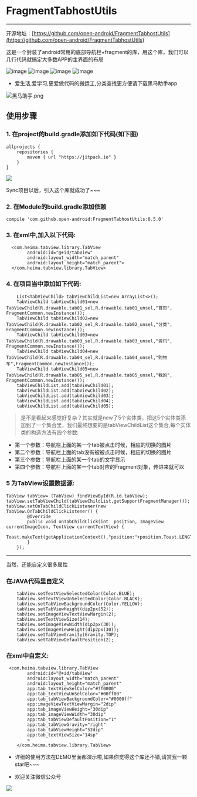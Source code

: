 # FragmentTabhostUtils
---
开源地址：[https://github.com/open-android/FragmentTabhostUtils](https://github.com/open-android/FragmentTabhostUtils)

这是一个封装了android常用的底部导航栏+fragment的库，用这个库，我们可以几行代码就搞定大多数APP的主界面的布局

![image](https://github.com/yaochangliang159/Android-TabView/raw/master/screenshot/image_left.jpg)
![image](https://github.com/yaochangliang159/Android-TabView/raw/master/screenshot/image_top.jpg)
![image](https://github.com/yaochangliang159/Android-TabView/raw/master/screenshot/image_right.jpg)
![image](https://github.com/yaochangliang159/Android-TabView/raw/master/screenshot/image_bottom.jpg)

* 爱生活,爱学习,更爱做代码的搬运工,分类查找更方便请下载黑马助手app


![黑马助手.png](http://upload-images.jianshu.io/upload_images/4037105-f777f1214328dcc4.png?imageMogr2/auto-orient/strip%7CimageView2/2/w/1240)

## 使用步骤


### 1. 在project的build.gradle添加如下代码(如下图)

	allprojects {
	    repositories {
	        maven { url "https://jitpack.io" }
	    }
	}
![](http://upload-images.jianshu.io/upload_images/4037105-2faa5daca3bfe8a0.png?imageMogr2/auto-orient/strip%7CimageView2/2/w/1240)

Sync项目以后，引入这个库就成功了~~~
### 2. 在Module的build.gradle添加依赖


    compile 'com.github.open-android:FragmentTabhostUtils:0.5.0'
    
### 3. 在xml中,加入以下代码:

	  <com.heima.tabview.library.TabView
	        android:id="@+id/tabView"
	        android:layout_width="match_parent"
	        android:layout_height="match_parent">
	  </com.heima.tabview.library.TabView>


### 4. 在项目当中添加如下代码:

        List<TabViewChild> tabViewChildList=new ArrayList<>();
        TabViewChild tabViewChild01=new TabViewChild(R.drawable.tab01_sel,R.drawable.tab01_unsel,"首页",  FragmentCommon.newInstance());
        TabViewChild tabViewChild02=new TabViewChild(R.drawable.tab02_sel,R.drawable.tab02_unsel,"分类",  FragmentCommon.newInstance());
        TabViewChild tabViewChild03=new TabViewChild(R.drawable.tab03_sel,R.drawable.tab03_unsel,"资讯",  FragmentCommon.newInstance());
        TabViewChild tabViewChild04=new TabViewChild(R.drawable.tab04_sel,R.drawable.tab04_unsel,"购物车",FragmentCommon.newInstance());
        TabViewChild tabViewChild05=new TabViewChild(R.drawable.tab05_sel,R.drawable.tab05_unsel,"我的",  FragmentCommon.newInstance());
        tabViewChildList.add(tabViewChild01);
        tabViewChildList.add(tabViewChild02);
        tabViewChildList.add(tabViewChild03);
        tabViewChildList.add(tabViewChild04);
        tabViewChildList.add(tabViewChild05);

> 是不是看起来感觉好复杂？其实就是new了5个实体类，把这5个实体类添加到了一个集合里，我们最终想要的是tabViewChildList这个集合,每个实体类的构造方法有四个参数:

 * 第一个参数：导航栏上面的某一个tab被点击时候，相应的切换的图片
 * 第二个参数：导航栏上面的tab没有被被点击时候，相应的切换的图片
 * 第三个参数：导航栏上面的某一个tab的文字显示
 * 第四个参数：导航栏上面的某一个tab对应的Fragment对象，传进来就可以


### 5 为TabView设置数据源:

    TabView tabView= (TabView) findViewById(R.id.tabView);
    tabView.setTabViewChild(tabViewChildList,getSupportFragmentManager());
    tabView.setOnTabChildClickListener(new TabView.OnTabChildClickListener() {
            @Override
            public void onTabChildClick(int  position, ImageView currentImageIcon, TextView currentTextView) {
                 Toast.makeText(getApplicationContext(),"position:"+position,Toast.LENGTH_SHORT).show();
            }
        });

---

当然，还能自定义很多属性

### 在JAVA代码里自定义

        tabView.setTextViewSelectedColor(Color.BLUE);
        tabView.setTextViewUnSelectedColor(Color.BLACK);
        tabView.setTabViewBackgroundColor(Color.YELLOW);
        tabView.setTabViewHeight(dip2px(52));
        tabView.setImageViewTextViewMargin(2);
        tabView.setTextViewSize(14);
        tabView.setImageViewWidth(dip2px(30));
        tabView.setImageViewHeight(dip2px(30));
        tabView.setTabViewGravity(Gravity.TOP);
        tabView.setTabViewDefaultPosition(2);

### 在xml中自定义:

	 <com.heima.tabview.library.TabView
	        android:id="@+id/tabView"
	        android:layout_width="match_parent"
	        android:layout_height="match_parent"
	        app:tab_textViewSelColor="#ff0000"
	        app:tab_textViewUnSelColor="#00ff00"
	        app:tab_tabViewBackgroundColor="#0000ff"
	        app:imageViewTextViewMargin="2dip"
	        app:tab_imageViewHeight="30dip"
	        app:tab_imageViewWidth="30dip"
	        app:tab_tabViewDefaultPosition="1"
	        app:tab_tabViewGravity="right"
	        app:tab_tabViewHeight="52dip"
	        app:tab_textViewSize="14sp"
	        >
	    </com.heima.tabview.library.TabView>

* 详细的使用方法在DEMO里面都演示啦,如果你觉得这个库还不错,请赏我一颗star吧~~~

* 欢迎关注微信公众号

![](http://oi5nqn6ce.bkt.clouddn.com/itheima/booster/code/qrcode.png)
